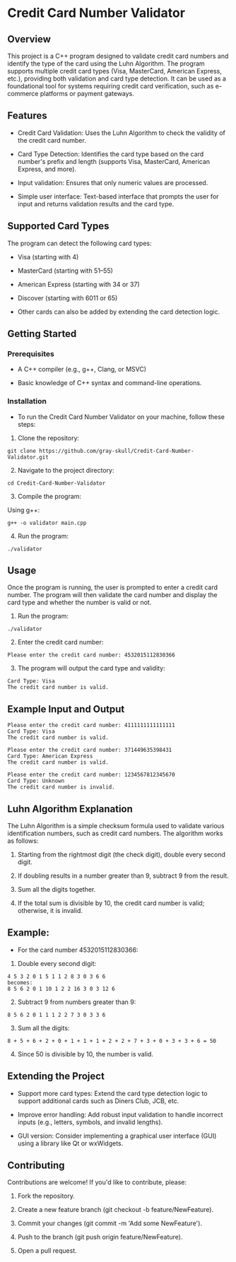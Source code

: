 # Credit Card Number Validator

## Overview

This project is a C++ program designed to validate credit card numbers and identify the type of the card using the Luhn Algorithm. The program supports multiple credit card types (Visa, MasterCard, American Express, etc.), providing both validation and card type detection. It can be used as a foundational tool for systems requiring credit card verification, such as e-commerce platforms or payment gateways.

## Features

- Credit Card Validation: Uses the Luhn Algorithm to check the validity of the credit card number.

- Card Type Detection: Identifies the card type based on the card number's prefix and length (supports Visa, MasterCard, American Express, and more).

- Input validation: Ensures that only numeric values are processed.

- Simple user interface: Text-based interface that prompts the user for input and returns validation results and the card type.


## Supported Card Types

The program can detect the following card types:

- Visa (starting with 4)

- MasterCard (starting with 51–55)

- American Express (starting with 34 or 37)

- Discover (starting with 6011 or 65)

- Other cards can also be added by extending the card detection logic.


## Getting Started

### Prerequisites

- A C++ compiler (e.g., g++, Clang, or MSVC)

- Basic knowledge of C++ syntax and command-line operations.


### Installation

- To run the Credit Card Number Validator on your machine, follow these steps:

1. Clone the repository:

```console
git clone https://github.com/gray-skull/Credit-Card-Number-Validator.git
```

2. Navigate to the project directory:

```console
cd Credit-Card-Number-Validator
```

3. Compile the program:

Using g++:

```console
g++ -o validator main.cpp
```

4. Run the program:

```console
./validator
```



## Usage

Once the program is running, the user is prompted to enter a credit card number. The program will then validate the card number and display the card type and whether the number is valid or not.

1. Run the program:

```console
./validator
```

2. Enter the credit card number:

```console
Please enter the credit card number: 4532015112830366
```

3. The program will output the card type and validity:

```console
Card Type: Visa
The credit card number is valid.
```


## Example Input and Output

```console
Please enter the credit card number: 4111111111111111
Card Type: Visa
The credit card number is valid.
```

```console
Please enter the credit card number: 371449635398431
Card Type: American Express
The credit card number is valid.
```

```console
Please enter the credit card number: 1234567812345670
Card Type: Unknown
The credit card number is invalid.
```

## Luhn Algorithm Explanation

The Luhn Algorithm is a simple checksum formula used to validate various identification numbers, such as credit card numbers. The algorithm works as follows:

1. Starting from the rightmost digit (the check digit), double every second digit.


2. If doubling results in a number greater than 9, subtract 9 from the result.


3. Sum all the digits together.


4. If the total sum is divisible by 10, the credit card number is valid; otherwise, it is invalid.



## Example:

- For the card number 4532015112830366:

1. Double every second digit:

```console
4 5 3 2 0 1 5 1 1 2 8 3 0 3 6 6
becomes:
8 5 6 2 0 1 10 1 2 2 16 3 0 3 12 6
```

2. Subtract 9 from numbers greater than 9:

```console
8 5 6 2 0 1 1 1 2 2 7 3 0 3 3 6
```

3. Sum all the digits:

```console
8 + 5 + 6 + 2 + 0 + 1 + 1 + 1 + 2 + 2 + 7 + 3 + 0 + 3 + 3 + 6 = 50
```

4. Since 50 is divisible by 10, the number is valid.


## Extending the Project

- Support more card types: Extend the card type detection logic to support additional cards such as Diners Club, JCB, etc.

- Improve error handling: Add robust input validation to handle incorrect inputs (e.g., letters, symbols, and invalid lengths).

- GUI version: Consider implementing a graphical user interface (GUI) using a library like Qt or wxWidgets.


## Contributing

Contributions are welcome! If you'd like to contribute, please:

1. Fork the repository.


2. Create a new feature branch (git checkout -b feature/NewFeature).


3. Commit your changes (git commit -m 'Add some NewFeature').


4. Push to the branch (git push origin feature/NewFeature).


5. Open a pull request.
